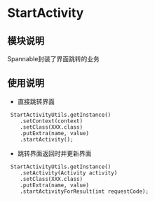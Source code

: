# StartActivity

## 模块说明
Spannable封装了界面跳转的业务

## 使用说明

* 直接跳转界面
```
 StartActivityUtils.getInstance()
    .setContext(context)
    .setClass(XXX.class)
    .putExtra(name, value)
    .startActivity();
```
* 跳转界面返回时并更新界面
```
 StartActivityUtils.getInstance()
    .setActivity(Activity activity)
    .setClass(XXX.class)
    .putExtra(name, value)
    .startActivityForResult(int requestCode);
```